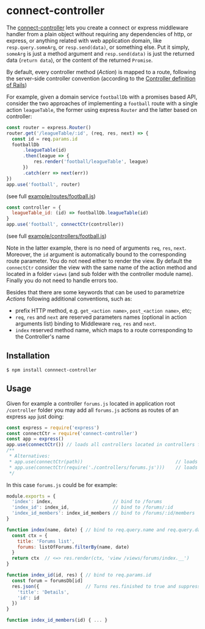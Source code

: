 # connect-controller

The [connect-controller](https://www.npmjs.com/package/connect-controller)
lets you create a connect or express middleware handler
from a plain object without requiring any dependencies of http, or express, or
anything related with web application domain, like `resp.query.someArg`,  or
`resp.send(data)`, or something else. Put it simply, `someArg` is just a method
argument and `resp.send(data)` is just the returned data (`return data`), or the
content of the returned `Promise`.

By default, every controller method (_Action_) is mapped to a route, following the
server-side controller convention (according to the
[Controller definition of Rails]( https://en.wikipedia.org/wiki/Ruby_on_Rails#Technical_overview))

For example, given a domain service `footballDb` with a promises based API, consider the 
two approaches of implementing a `football` route with a single action `leagueTable`, the
former using express `Router` and the latter based on controller:

```js
const router = express.Router()
router.get('/leagueTable/:id', (req, res, next) => {
  const id = req.params.id
  footballDb
      .leagueTable(id)
      .then(league => {
          res.render('football/leagueTable', league)
      })
      .catch(err => next(err))
})
app.use('football', router)
```
(see full [example/routes/football.js](https://github.com/CCISEL/connect-controller/blob/master/example/routes/football.js))

```js
const controller = {
  leagueTable_id: (id) => footballDb.leagueTable(id)
}
app.use('football', connectCtr(controller))
```  
(see full [example/controllers/football.js](https://github.com/CCISEL/connect-controller/blob/master/example/controllers/football.js))

Note in the latter example, there is no need of arguments `req`, `res`, `next`. Moreover, 
the `id` argument is automatically bound to the corresponding route parameter. You do not need
either to render the view. By default the `connectCtr` consider the view with the same name
of the action method and located in a folder `views` (and sub folder with the controller
module name). Finally you do not need to handle errors too.


Besides that there are some keywords that can be used to parametrize _Actions_
following additional conventions, such as: 
   * prefix HTTP method, e.g. `get_<action name>`, `post_<action name>`, etc; 
   * `req`, `res` and `next` are reserved parameters names (optional in action arguments
   list) binding to Middleware `req`, `res` and `next`.
   * `index` reserved method name, which maps to a route corresponding to the Controller's
   name

   
## Installation

    $ npm install connnect-controller

## Usage

Given for example a controller `forums.js` located in application root `/controller`
folder you may add all `forums.js` actions as routes of an express `app` just doing:

```js
const express = require('express')
const connectCtr = require('connect-controller')
const app = express()
app.use(connectCtr()) // loads all controllers located in controllers folder
/**
 * Alternatives:
 * app.use(connectCtr(path))                                  // loads from a different path
 * app.use(connectCtr(require('./controllers/forums.js')))    // loads a single controller object
 */
```

In this case `forums.js` could be for example:

```js
module.exports = {
  'index': index,                      // bind to /forums
  'index_id': index_id,                // bind to /forums/:id
  'index_id_members': index_id_members // bind to /forums/:id/members
}

function index(name, date) { // bind to req.query.name and req.query.date
  const ctx = {              
    title: 'Forums list',
    forums: listOfForums.filterBy(name, date)
  }
  return ctx  // <=> res.render(ctx, 'view /views/forums/index.__')
}

function index_id(id, res) { // bind to req.params.id
  const forum = forumsDb[id] 
  res.json({                 // Turns res.finished to true and suppress further responses
    'title': 'Details',
    'id': id 
  })
}

function index_id_members(id) { ... }
```
